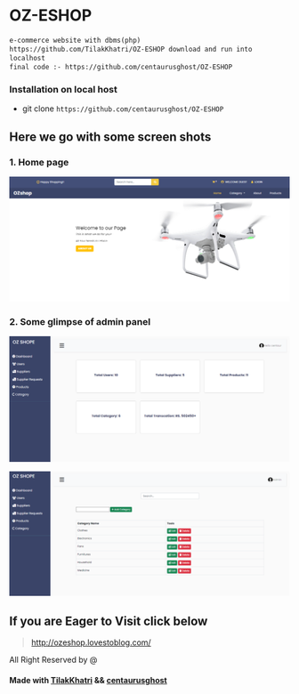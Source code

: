 # OZ-ESHOP
```
e-commerce website with dbms(php)
https://github.com/TilakKhatri/OZ-ESHOP download and run into localhost
final code :- https://github.com/centaurusghost/OZ-ESHOP
```
### Installation on local host 
* git clone ``` https://github.com/centaurusghost/OZ-ESHOP ```
## Here we go with some screen shots
### 1. Home page
  ![alt text](https://github.com/TilakKhatri/OZ-ESHOP/blob/main/Screenshot%202022-08-12%20081300.png)
### 2. Some glimpse of admin panel 
   ![alt text](https://github.com/TilakKhatri/OZ-ESHOP/blob/main/admin1.png)
   
   ![alt text](https://github.com/TilakKhatri/OZ-ESHOP/blob/main/category.png)

## If you are Eager to Visit click below
>  http://ozeshop.lovestoblog.com/

All Right Reserved by @
#### Made with [TilakKhatri](https://github.com/TilakKhatri/) && [centaurusghost](https://github.com/centaurusghost/)

